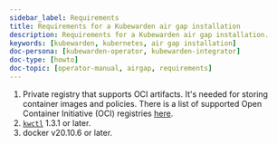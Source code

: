```yaml
---
sidebar_label: Requirements
title: Requirements for a Kubewarden air gap installation
description: Requirements for a Kubewarden air gap installation.
keywords: [kubewarden, kubernetes, air gap installation]
doc-persona: [kubewarden-operator, kubewarden-integrator]
doc-type: [howto]
doc-topic: [operator-manual, airgap, requirements]
---
```


<head>
  <link rel="canonical" href="https://docs.kubewarden.io/howtos/airgap/requirements"/>
</head>

1. Private registry that supports OCI artifacts.
It's needed for storing container images and policies.
There is a list of supported Open Container Initiative (OCI) registries [here](../../reference/oci-registries-support).
1. [`kwctl`](https://github.com/kubewarden/kwctl) 1.3.1 or later.
1. docker v20.10.6 or later.
